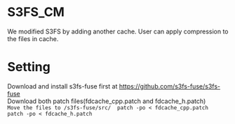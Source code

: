 S3FS_CM
==
We modified S3FS by adding another cache.
User can apply compression to the files in cache.

Setting
==
Download and install s3fs-fuse first at https://github.com/s3fs-fuse/s3fs-fuse  
Download both patch files(fdcache_cpp.patch and fdcache_h.patch)  
    ```
    Move the files to /s3fs-fuse/src/ 
    patch -po < fdcache_cpp.patch  
    patch -po < fdcache_h.patch
    ```
